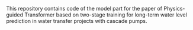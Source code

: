 This repository contains code of the model part for the paper of Physics-guided Transformer based on two-stage training for long-term water level prediction in water transfer projects with cascade pumps.

